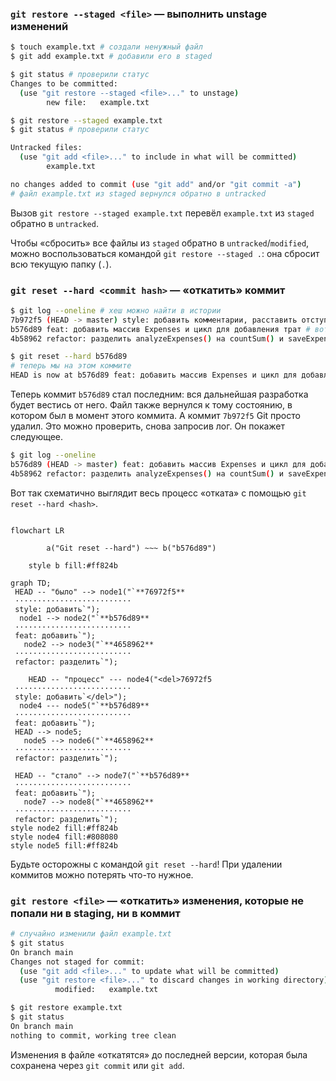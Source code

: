 ### `git restore --staged <file>` — выполнить unstage изменений

```BASH
$ touch example.txt # создали ненужный файл
$ git add example.txt # добавили его в staged

$ git status # проверили статус
Changes to be committed:
  (use "git restore --staged <file>..." to unstage)
        new file:   example.txt

$ git restore --staged example.txt
$ git status # проверили статус

Untracked files:
  (use "git add <file>..." to include in what will be committed)
        example.txt

no changes added to commit (use "git add" and/or "git commit -a")
# файл example.txt из staged вернулся обратно в untracked 
```

Вызов `git restore --staged example.txt` перевёл `example.txt` из `staged` обратно в `untracked`.

Чтобы «сбросить» все файлы из `staged` обратно в `untracked`/`modified`, можно воспользоваться командой `git restore --staged .`: она сбросит всю текущую папку (`.`).

### `git reset --hard <commit hash>` — «откатить» коммит

```BASH
$ git log --oneline # хеш можно найти в истории
7b972f5 (HEAD -> master) style: добавить комментарии, расставить отступы
b576d89 feat: добавить массив Expenses и цикл для добавления трат # вот сюда и вернёмся
4b58962 refactor: разделить analyzeExpenses() на countSum() и saveExpenses()

$ git reset --hard b576d89
# теперь мы на этом коммите
HEAD is now at b576d89 feat: добавить массив Expenses и цикл для добавления трат 
```

Теперь коммит `b576d89` стал последним: вся дальнейшая разработка будет вестись от него. Файл также вернулся к тому состоянию, в котором был в момент этого коммита. А коммит `7b972f5` Git просто удалил. Это можно проверить, снова запросив лог. Он покажет следующее.

```BASH
$ git log --oneline
b576d89 (HEAD -> master) feat: добавить массив Expenses и цикл для добавления трат
4b58962 refactor: разделить analyzeExpenses() на countSum() и saveExpenses() 
```

Вот так схематично выглядит весь процесс «отката» с помощью `git reset --hard <hash>`.

```mermaid

flowchart LR
	
		a("Git reset --hard") ~~~ b("b576d89")

	style b fill:#ff824b
```
```mermaid
graph TD;
 HEAD -- "было" --> node1("`**76972f5**
 ·························· 
 style: добавить`");
  node1 --> node2("`**b576d89**
 ·························· 
 feat: добавить`");
   node2 --> node3("`**4658962**
 ·························· 
 refactor: разделить`");
 
	HEAD -- "процесс" --- node4("<del>76972f5
 ·························· 
 style: добавить`</del>");
  node4 --- node5("`**b576d89**
 ·························· 
 feat: добавить`");
 HEAD --> node5;
   node5 --> node6("`**4658962**
 ·························· 
 refactor: разделить`");

 HEAD -- "стало" --> node7("`**b576d89**
 ·························· 
 feat: добавить`");
   node7 --> node8("`**4658962**
 ·························· 
 refactor: разделить`");
style node2 fill:#ff824b
style node4 fill:#808080
style node5 fill:#ff824b

```


Будьте осторожны с командой `git reset --hard`! При удалении коммитов можно потерять что-то нужное.
### `git restore <file>` — «откатить» изменения, которые не попали ни в staging, ни в коммит


```BASH
# случайно изменили файл example.txt
$ git status
On branch main
Changes not staged for commit:
  (use "git add <file>..." to update what will be committed)
  (use "git restore <file>..." to discard changes in working directory)
          modified:   example.txt

$ git restore example.txt
$ git status
On branch main
nothing to commit, working tree clean 
```

Изменения в файле «откатятся» до последней версии, которая была сохранена через `git commit` или `git add`.